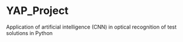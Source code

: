 # YAP_Project
Application of artificial intelligence (CNN) in optical recognition of test solutions in Python
